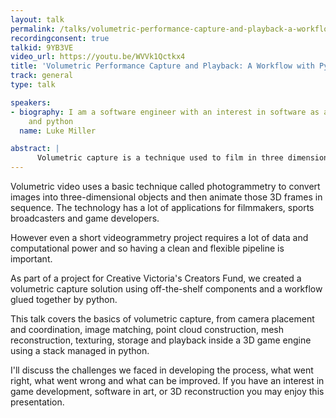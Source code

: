 ```yaml
---
layout: talk
permalink: /talks/volumetric-performance-capture-and-playback-a-workflow-with-python
recordingconsent: true
talkid: 9YB3VE
video_url: https://youtu.be/WVVk1Qctkx4
title: 'Volumetric Performance Capture and Playback: A Workflow with Python'
track: general
type: talk

speakers:
- biography: I am a software engineer with an interest in software as art, game development
    and python
  name: Luke Miller

abstract: | 
      Volumetric capture is a technique used to film in three dimensions for viewing in a virtual space.This talk will explore the different elements of a full volumetric capture stack, from coordinating usb cameras to playback in a 3D game engine and how python can be used to glue it all together.
---
```


Volumetric video uses a basic technique called photogrammetry to convert images into three-dimensional objects and then animate those 3D frames in sequence.  The technology has a lot of applications for filmmakers, sports broadcasters and game developers.

However even a short videogrammetry project requires a lot of data and computational power and so having a clean and flexible pipeline is important.
 
As part of a project for Creative Victoria's Creators Fund, we created a volumetric capture solution using off-the-shelf components and a workflow glued together by python.

This talk covers the basics of volumetric capture, from camera placement and coordination, image matching, point cloud construction, mesh reconstruction, texturing, storage and playback inside a 3D game engine using a stack managed in python.

I'll discuss the challenges we faced in developing the process, what went right, what went wrong and what can be improved. If you have an interest in game development, software in art, or 3D reconstruction you may enjoy this presentation.
